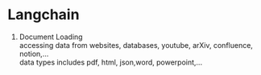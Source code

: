 # Langchain

1. Document Loading <br>
accessing data from websites, databases, youtube, arXiv, confluence, notion,... <br>
data types includes pdf, html, json,word, powerpoint,... <br>
